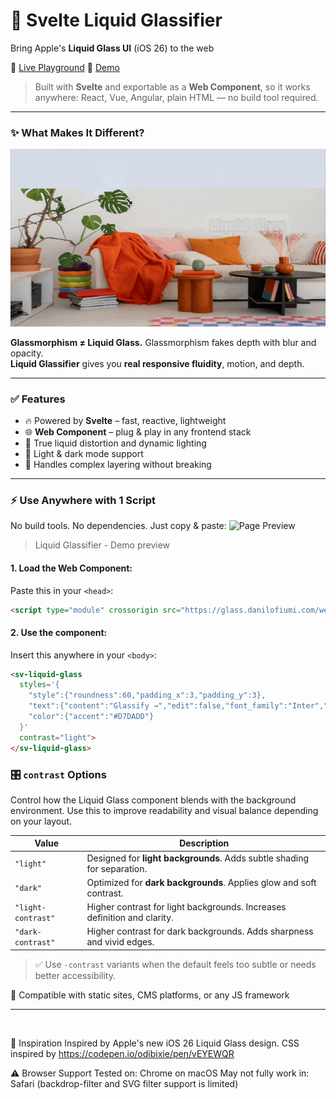 # 🧊 Svelte Liquid Glassifier


Bring Apple's **Liquid Glass UI** (iOS 26) to the web

🔗 [Live Playground](https://glass.danilofiumi.com/)
🎥 [Demo](https://www.youtube.com/watch?v=9QnE37E6jU0)


> Built with **Svelte** and exportable as a **Web Component**, so it works anywhere: React, Vue, Angular, plain HTML — no build tool required.

---

### ✨ What Makes It Different?
![Compare Glassmorphism](CompareliquidGlass.gif)

**Glassmorphism ≠ Liquid Glass.**
Glassmorphism fakes depth with blur and opacity.  
**Liquid Glassifier** gives you **real responsive fluidity**, motion, and depth.

<!-- ![meme-Blur](meme-blur.jpg) -->
---

### ✅ Features

- 🔥 Powered by **Svelte** – fast, reactive, lightweight
- 🌐 **Web Component** – plug & play in any frontend stack
- 🌊 True liquid distortion and dynamic lighting
- 🎨 Light & dark mode support
- 🧠 Handles complex layering without breaking


---

### ⚡ Use Anywhere with 1 Script

No build tools. No dependencies. Just copy & paste:
![Page Preview](https://glass.danilofiumi.it/assets/shared/metaImage.png)
> Liquid Glassifier - Demo preview

#### 1. Load the Web Component:
Paste this in your `<head>`:

```html
<script type="module" crossorigin src="https://glass.danilofiumi.com/web-comps/boundle.js"></script>
```

#### 2. Use the component:
Insert this anywhere in your `<body>`:


```html
<sv-liquid-glass
  styles='{
    "style":{"roundness":60,"padding_x":3,"padding_y":3},
    "text":{"content":"Glassify →","edit":false,"font_family":"Inter","size_weight":500,"font_size":3.5},
    "color":{"accent":"#D7DADD"}
  }'
  contrast="light">
</sv-liquid-glass>
```
### 🎛️ `contrast` Options

Control how the Liquid Glass component blends with the background environment. Use this to improve readability and visual balance depending on your layout.

| Value             | Description                                                                 |
|------------------|-----------------------------------------------------------------------------|
| `"light"`        | Designed for **light backgrounds**. Adds subtle shading for separation.     |
| `"dark"`         | Optimized for **dark backgrounds**. Applies glow and soft contrast.         |
| `"light-contrast"` | Higher contrast for light backgrounds. Increases definition and clarity.   |
| `"dark-contrast"`  | Higher contrast for dark backgrounds. Adds sharpness and vivid edges.      |

> ✅ Use `-contrast` variants when the default feels too subtle or needs better accessibility.



🎯 Compatible with static sites, CMS platforms, or any JS framework

---
<br>

🙏 Inspiration
Inspired by Apple's new iOS 26 Liquid Glass design.
CSS inspired by https://codepen.io/odibixie/pen/vEYEWQR

⚠️ Browser Support
Tested on: Chrome on macOS
May not fully work in: Safari (backdrop-filter and SVG filter support is limited)